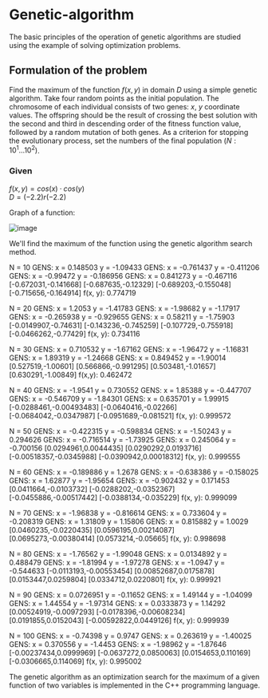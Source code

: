 # Genetic-algorithm

The basic principles of the operation of genetic algorithms are studied using the example of solving optimization problems.

## Formulation of the problem

Find the maximum of the function $f(x,y)$ in domain $D$ using a simple genetic algorithm. Take four random points as the initial population. The chromosome of each individual consists of two genes: $x$, $y$ coordinate values. The offspring should be the result of crossing the best solution with the second and third in descending order of the fitness function value, followed by a random mutation of both genes. As a criterion for stopping the evolutionary process, set the numbers of the final population $(N: 10^1...10^2)$.

### Given

$f(x,y)=cos(x)⋅cos(y)$  
$D=(-2.2)r(-2.2)$

Graph of a function:

![image](https://github.com/IsmElnur/Genetic-algorithm/assets/37519575/3b83f7b9-1eef-4a4e-9a33-2f59b50c05f6)

We'll find the maximum of the function using the genetic algorithm search method.

N = 10
GENS:  x = 0.148503             y = -1.09433
GENS:  x = -0.761437            y = -0.411206
GENS:  x = -0.99472             y = -0.186956
GENS:  x = 0.841273             y = -0.467116
[-0.672031,-0.141668]   [-0.687635,-0.12329]    [-0.689203,-0.155048]   [-0.715656,-0.164914]   f(x, y):          0.774719

N = 20
GENS:  x = 1.2053       y = -1.41783
GENS:  x = -1.98682             y = -1.17917
GENS:  x = -0.265938            y = -0.929655
GENS:  x = 0.58211              y = -1.75903
[-0.0149907,-0.74631]   [-0.143236,-0.745259]   [-0.107729,-0.755918]   [-0.0466262,-0.77429]   f(x, y):          0.734116

N = 30
GENS:  x = 0.710532             y = -1.67162
GENS:  x = -1.96472             y = -1.16831
GENS:  x = 1.89319              y = -1.24668
GENS:  x = 0.849452             y = -1.90014
[0.527519,-1.00601]     [0.566866,-0.991295]    [0.503481,-1.01657]     [0.630291,-1.00849]     f(x,y):          0.462472

N = 40
GENS:  x = -1.9541              y = 0.730552
GENS:  x = 1.85388              y = -0.447707
GENS:  x = -0.546709            y = -1.84301
GENS:  x = 0.635701             y = 1.99915
[-0.0288461,-0.00493483]        [-0.0640416,-0.02266]   [-0.0684042,-0.0347987] [-0.0951689,-0.081521]  f(x, y):          0.999572

N = 50
GENS:  x = -0.422315            y = -0.598834
GENS:  x = -1.50243             y = 0.294626
GENS:  x = -0.716514            y = -1.73925
GENS:  x = 0.245064             y = -0.700156
[0.0294961,0.0044435]   [0.0290292,0.0193716]   [-0.00518357,-0.0345988]        [-0.0390942,0.00018312] f(x, y):          0.999555

N = 60
GENS:  x = -0.189886            y = 1.2678
GENS:  x = -0.638386            y = -0.158025
GENS:  x = 1.62877              y = -1.95654
GENS:  x = -0.902432            y = 0.171453
[0.0411664,-0.0103732]  [-0.0288202,-0.0352367] [-0.0455886,-0.00517442]        [-0.0388134,-0.035229]  f(x, y):          0.999099

N = 70
GENS:  x = -1.96838             y = -0.816614
GENS:  x = 0.733604             y = -0.208319
GENS:  x = 1.31809              y = 1.15806
GENS:  x = 0.815882             y = 1.0029
[0.0460235,-0.0220435]  [0.0596195,0.00214087]  [0.0695273,-0.00380414] [0.0573214,-0.05665]    f(x, y):          0.998698

N = 80
GENS:  x = -1.76562             y = -1.99048
GENS:  x = 0.0134892            y = 0.488479
GENS:  x = -1.81994             y = -1.97278
GENS:  x = -1.0947              y = -0.544633
[-0.0113193,-0.00553454]        [0.00852687,0.0175878]  [0.0153447,0.0259804]   [0.0334712,0.0220801]   f(x, y):          0.999921

N = 90
GENS:  x = 0.0726951            y = -0.11652
GENS:  x = 1.49144              y = -1.04099
GENS:  x = 1.44554              y = -1.97314
GENS:  x = 0.0333873            y = 1.14292
[0.00524919,-0.0097293] [-0.0178396,-0.00608234]        [0.0191855,0.0152043]   [-0.00592822,0.0449126] f(x, y):          0.999939

N = 100
GENS:  x = -0.74398             y = 0.9747
GENS:  x = 0.263619             y = -1.40025
GENS:  x = 0.370556             y = -1.4453
GENS:  x = -1.98962             y = -1.87646
[-0.00237434,0.0999969] [-0.0637272,0.0850063]  [0.0154653,0.110169]    [-0.0306665,0.114069]   f(x, y):          0.995002

The genetic algorithm as an optimization search for the maximum of a given function of two variables is implemented in the C++ programming language.
